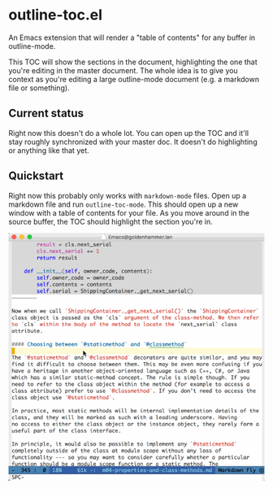 # outline-toc.el

An Emacs extension that will render a "table of contents" for any buffer in outline-mode.

This TOC will show the sections in the document, highlighting the one that
you're editing in the master document. The whole idea is to give you context as
you're editing a large outline-mode document (e.g. a markdown file or something).

## Current status

Right now this doesn't do a whole lot. You can open up the TOC and it'll stay
roughly synchronized with your master doc. It doesn't do highlighting or
anything like that yet.

## Quickstart

Right now this probably only works with `markdown-mode` files. Open up a
markdown file and run `outline-toc-mode`. This should open up a new window with
a table of contents for your file. As you move around in the source buffer, the
TOC should highlight the section you're in.

![Screencast](outline-toc.gif)
